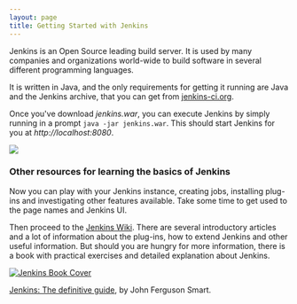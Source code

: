 ```yaml
---
layout: page
title: Getting Started with Jenkins
---
```

Jenkins is an Open Source leading build server. It is used by many companies 
and organizations world-wide to build software in several different programming 
languages.
	
It is written in Java, and the only requirements for getting it running are Java and 
the Jenkins archive, that you can get from [jenkins-ci.org](http://jenkins-ci.org).
	
Once you've download _jenkins.war_, you can execute Jenkins by simply 
running in a prompt <code>java -jar jenkins.war</code>. This should start Jenkins 
for you at _http://localhost:8080_.
	
<p class="center">
    <a href="{{ site.url }}/assets/img/screenshot_jenkins_getting_started.png">
        <img src="{{ site.url }}/assets/img/screenshot_jenkins_getting_started.png">
    </a>
</p>
	
### Other resources for learning the basics of Jenkins
	
Now you can play with your Jenkins instance, creating jobs, installing 
plug-ins and investigating other features available. Take some time to get 
used to the page names and Jenkins UI.
	
Then proceed to the <a href="https://wiki.jenkins-ci.org/display/JENKINS/Meet+Jenkins" title="Jenkins Wiki">Jenkins Wiki</a>. There are several introductory articles and a lot of information about the plug-ins, how to extend Jenkins and 
other useful information. But should you are hungry for more information, 
there is a book with practical exercises and detailed explanation about Jenkins.
	
<p class="center">
    <a href="http://www.wakaleo.com/books/jenkins-the-definitive-guide">
        <img src="{{ site.url }}/assets/img/jenkins-cover-small.png" title="Jenkins Book Cover">
    </a>
</p>
	
[Jenkins: The definitive guide](http://www.wakaleo.com/books/jenkins-the-definitive-guide), by John Ferguson Smart.
	